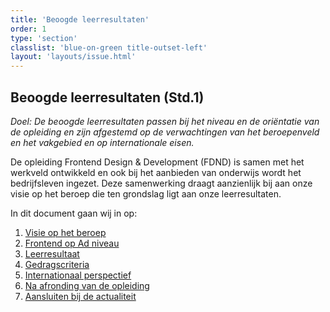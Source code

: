 ```yaml
---
title: 'Beoogde leerresultaten'
order: 1
type: 'section'
classlist: 'blue-on-green title-outset-left'
layout: 'layouts/issue.html'
---
```


## Beoogde leer­resultaten (Std.1)

_Doel: De beoogde leerresultaten passen bij het niveau en de oriëntatie van de opleiding
en zijn afgestemd op de verwachtingen van het beroepenveld en het vakgebied en op
internationale eisen._

De opleiding Frontend Design & Development (FDND) is samen met het werkveld
ontwikkeld en ook bij het aanbieden van onderwijs wordt het bedrijfsleven ingezet.
Deze samenwerking draagt aanzienlijk bij aan onze visie op het beroep die ten
grondslag ligt aan onze leerresultaten.

In dit document gaan wij in op:

1. [Visie op het beroep](#1-intro)
2. [Frontend op Ad niveau](#3-visieberoep)
3. [Leerresultaat](#5-leerresultaat)
4. [Gedragscriteria](#6-gedragscriteria)
5. [Internationaal perspectief](#7-internationaal)
6. [Na afronding van de opleiding](#8-na-fdnd)
7. [Aansluiten bij de actualiteit](#9-aansluiting)
